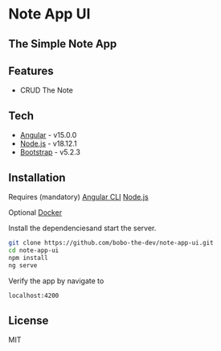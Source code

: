 # Note App UI
## The Simple Note App

## Features

- CRUD The Note

## Tech

- [Angular](https://angular.io/) - v15.0.0
- [Node.js](https://nodejs.org/) - v18.12.1
- [Bootstrap](https://getbootstrap.com/) - v5.2.3


## Installation

Requires (mandatory)
[Angular CLI](https://angular.io/cli)
[Node.js](https://nodejs.org/)

Optional
[Docker](https://www.docker.com/)

Install the dependenciesand start the server.

```sh
git clone https://github.com/bobo-the-dev/note-app-ui.git
cd note-app-ui
npm install
ng serve
```
Verify the app by navigate to

```sh
localhost:4200
```
## License

MIT


